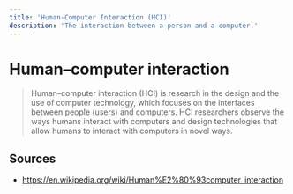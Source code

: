 ```yaml
---
title: 'Human-Computer Interaction (HCI)'
description: 'The interaction between a person and a computer.'
---
```

# Human–computer interaction
> Human–computer interaction (HCI) is research in the design and the use of computer technology, which focuses on the interfaces between people (users) and computers. HCI researchers observe the ways humans interact with computers and design technologies that allow humans to interact with computers in novel ways. 


## Sources
- https://en.wikipedia.org/wiki/Human%E2%80%93computer_interaction